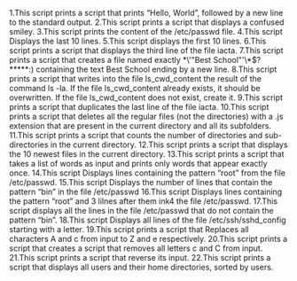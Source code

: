 1.This script prints a script that prints “Hello, World”, followed by a new line to the standard output.
2.This script prints a script that displays a confused smiley.
3.This script prints the content of the /etc/passwd file.
4.This script Displays the last 10 lines.
5.This script displays the first 10 lines.
6.This script prints a script that displays the third line of the file iacta.
7.This script prints a script that creates a file named exactly \*\\'"Best School"\'\\*$\?\*\*\*\*\*:) containing the text Best School ending by a new line.
8.This script prints a script  that writes into the file ls_cwd_content the result of the command ls -la. If the file ls_cwd_content already exists, it should be overwritten. If the file ls_cwd_content does not exist, create it.
9.This script prints a script that duplicates the last line of the file iacta.
10.This script prints a script that deletes all the regular files (not the directories) with a .js extension that are present in the current directory and all its subfolders.
11.This script prints a script that counts the number of directories and sub-directories in the current directory.
12.This script prints a script that displays the 10 newest files in the current directory.
13.This script prints a script that takes a list of words as input and prints only words that appear exactly once.
14.This script Displays lines containing the pattern “root” from the file /etc/passwd.
15.This script Displays the number of lines that contain the pattern “bin” in the file /etc/passwd
16.This script Displays lines containing the pattern “root” and 3 lilnes after them ink4 the file /etc/passwd.
17.This script displays all the lines in the file /etc/passwd that do not contain the pattern “bin”.
18.This script Displays all lines of the file /etc/ssh/sshd_config starting with a letter.
19.This script prints a script that Replaces all characters A and c from input to Z and e respectively.
20.This script prints a script that creates  a script that removes all letters c and C from input.
21.This script prints a script that reverse its input.
22.This script prints a script that displays all users and their home directories, sorted by users.
